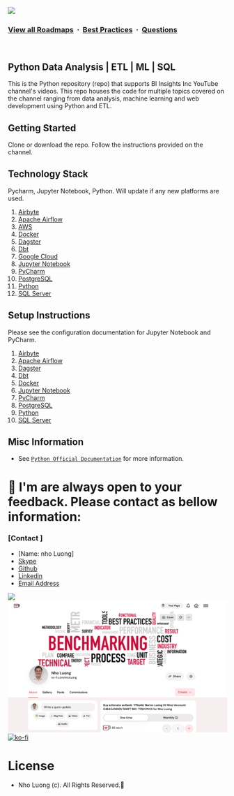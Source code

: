 ![](https://i.imgur.com/waxVImv.png)
### [View all Roadmaps](https://github.com/nholuongut/all-roadmaps) &nbsp;&middot;&nbsp; [Best Practices](https://github.com/nholuongut/all-roadmaps/blob/main/public/best-practices/) &nbsp;&middot;&nbsp; [Questions](https://www.linkedin.com/in/nholuong/)
<br/>

## Python Data Analysis | ETL | ML | SQL
This is the Python repository (repo) that supports BI Insights Inc YouTube channel's videos. This repo houses the code for multiple topics covered on the channel ranging from data analysis, machine learning and web development using Python and ETL.

## Getting Started

Clone or download the repo. Follow the instructions provided on the channel. 

## Technology Stack

Pycharm, Jupyter Notebook, Python.
Will update if any new platforms are used.

1. [Airbyte](https://airbyte.com/)
2. [Apache Airflow](https://airflow.apache.org/)
3. [AWS](https://aws.amazon.com/)
4. [Docker](https://www.docker.com/)
5. [Dagster](https://dagster.io/)
6. [Dbt](https://docs.getdbt.com/)
7. [Google Cloud](https://cloud.google.com/)
8. [Jupyter Notebook](https://jupyter.org/)
9. [PyCharm](https://www.jetbrains.com/pycharm/)
10. [PostgreSQL](https://www.postgresql.org/)
11. [Python](https://www.python.org/)
12. [SQL Server](https://www.microsoft.com/en-us/sql-server/sql-server-downloads)

## Setup Instructions

Please see the configuration documentation for Jupyter Notebook and PyCharm.
1. [Airbyte](https://www.youtube.com/watch?v=2FvMa7vaxDY&t)
2. [Apache Airflow](https://www.youtube.com/watch?v=t4h4vsULwFE)
3. [Dagster](https://www.youtube.com/watch?v=t8QADtYdWEI&t)
4. [Dbt](https://www.youtube.com/watch?v=gH1w4OIgXj4)
5. [Docker](https://www.docker.com/)
6. [Jupyter Notebook](https://www.youtube.com/watch?v=B0G-44dqHRM)
7. [PyCharm](https://www.jetbrains.com/pycharm/)
8. [PostgreSQL](https://www.youtube.com/watch?v=fjYiWXHI7Mo&t)
9. [Python](https://www.python.org/)
10. [SQL Server](https://www.youtube.com/watch?v=e5mvoKuV3xs)


## Misc Information
- See [`Python Official Documentation`](https://www.python.org/) for more information.

# 🚀 I'm are always open to your feedback.  Please contact as bellow information:
### [Contact ]
* [Name: nho Luong]
* [Skype](luongutnho_skype)
* [Github](https://github.com/nholuongut/)
* [Linkedin](https://www.linkedin.com/in/nholuong/)
* [Email Address](luongutnho@hotmail.com)

![](https://i.imgur.com/waxVImv.png)
![](Donate.png)
[![ko-fi](https://ko-fi.com/img/githubbutton_sm.svg)](https://ko-fi.com/nholuong)

# License
* Nho Luong (c). All Rights Reserved.🌟
